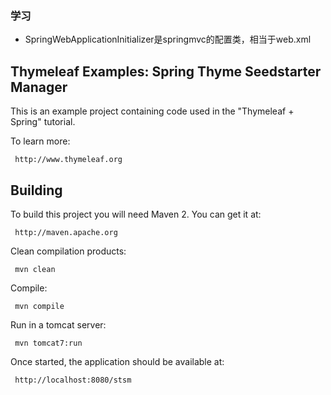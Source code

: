 
### 学习
- SpringWebApplicationInitializer是springmvc的配置类，相当于web.xml


Thymeleaf Examples: Spring Thyme Seedstarter Manager
----------------------------------------------------
 
 This is an example project containing code used in the "Thymeleaf + Spring" tutorial.
 
 To learn more:
 
     http://www.thymeleaf.org

     
Building
--------
 
 To build this project you will need Maven 2. You can get it at:
 
     http://maven.apache.org

 Clean compilation products:
 
     mvn clean
     
 Compile:
 
     mvn compile
     
 Run in a tomcat server:
 
     mvn tomcat7:run

 Once started, the application should be available at:
 
     http://localhost:8080/stsm


 
